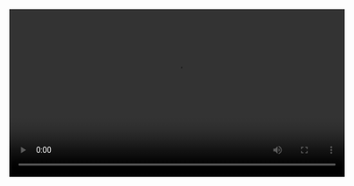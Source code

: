 <video width="600" controls>
  <source src="sample.mp4" type="video/mp4">
  Your browser does not support the video tag.
</video>
